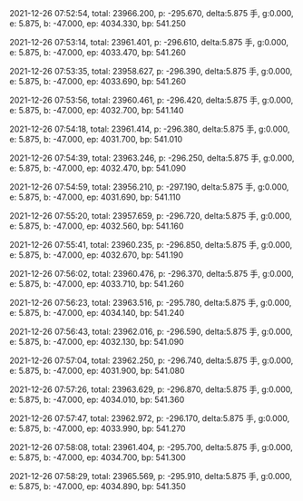2021-12-26 07:52:54, total: 23966.200, p: -295.670, delta:5.875 手, g:0.000, e: 5.875, b: -47.000, ep: 4034.330, bp: 541.250

2021-12-26 07:53:14, total: 23961.401, p: -296.610, delta:5.875 手, g:0.000, e: 5.875, b: -47.000, ep: 4033.470, bp: 541.260

2021-12-26 07:53:35, total: 23958.627, p: -296.390, delta:5.875 手, g:0.000, e: 5.875, b: -47.000, ep: 4033.690, bp: 541.260

2021-12-26 07:53:56, total: 23960.461, p: -296.420, delta:5.875 手, g:0.000, e: 5.875, b: -47.000, ep: 4032.700, bp: 541.140

2021-12-26 07:54:18, total: 23961.414, p: -296.380, delta:5.875 手, g:0.000, e: 5.875, b: -47.000, ep: 4031.700, bp: 541.010

2021-12-26 07:54:39, total: 23963.246, p: -296.250, delta:5.875 手, g:0.000, e: 5.875, b: -47.000, ep: 4032.470, bp: 541.090

2021-12-26 07:54:59, total: 23956.210, p: -297.190, delta:5.875 手, g:0.000, e: 5.875, b: -47.000, ep: 4031.690, bp: 541.110

2021-12-26 07:55:20, total: 23957.659, p: -296.720, delta:5.875 手, g:0.000, e: 5.875, b: -47.000, ep: 4032.560, bp: 541.160

2021-12-26 07:55:41, total: 23960.235, p: -296.850, delta:5.875 手, g:0.000, e: 5.875, b: -47.000, ep: 4032.670, bp: 541.190

2021-12-26 07:56:02, total: 23960.476, p: -296.370, delta:5.875 手, g:0.000, e: 5.875, b: -47.000, ep: 4033.710, bp: 541.260

2021-12-26 07:56:23, total: 23963.516, p: -295.780, delta:5.875 手, g:0.000, e: 5.875, b: -47.000, ep: 4034.140, bp: 541.240

2021-12-26 07:56:43, total: 23962.016, p: -296.590, delta:5.875 手, g:0.000, e: 5.875, b: -47.000, ep: 4032.130, bp: 541.090

2021-12-26 07:57:04, total: 23962.250, p: -296.740, delta:5.875 手, g:0.000, e: 5.875, b: -47.000, ep: 4031.900, bp: 541.080

2021-12-26 07:57:26, total: 23963.629, p: -296.870, delta:5.875 手, g:0.000, e: 5.875, b: -47.000, ep: 4034.010, bp: 541.360

2021-12-26 07:57:47, total: 23962.972, p: -296.170, delta:5.875 手, g:0.000, e: 5.875, b: -47.000, ep: 4033.990, bp: 541.270

2021-12-26 07:58:08, total: 23961.404, p: -295.700, delta:5.875 手, g:0.000, e: 5.875, b: -47.000, ep: 4034.700, bp: 541.300

2021-12-26 07:58:29, total: 23965.569, p: -295.910, delta:5.875 手, g:0.000, e: 5.875, b: -47.000, ep: 4034.890, bp: 541.350